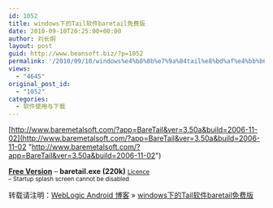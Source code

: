 ```yaml
---
id: 1052
title: windows下的Tail软件baretail免费版
date: 2010-09-10T20:25:00+00:00
author: 刘长炯
layout: post
guid: http://www.beansoft.biz/?p=1052
permalink: '/2010/09/10/windows%e4%b8%8b%e7%9a%84tail%e8%bd%af%e4%bb%b6baretail%e5%85%8d%e8%b4%b9%e7%89%88/'
views:
  - "4645"
original_post_id:
  - "1052"
categories:
  - 软件使用与下载
---
```

[http://www.baremetalsoft.com/?app=BareTail&ver=3.50a&build=2006-11-02](http://www.baremetalsoft.com/?app=BareTail&ver=3.50a&build=2006-11-02 "http://www.baremetalsoft.com/?app=BareTail&ver=3.50a&build=2006-11-02")

[**Free Version**](http://www.baremetalsoft.com/baretail/download.php?p=m) &#8211; **baretail.exe (220k)** <small><a href="http://www.baremetalsoft.com/baretail/licence.php">Licence</a></small>   
<small>&#8211; Startup splash screen cannot be disabled</small>

转载请注明：[WebLogic Android 博客](http://www.beansoft.biz) &raquo; [windows下的Tail软件baretail免费版](http://www.beansoft.biz/2010/09/10/windows%e4%b8%8b%e7%9a%84tail%e8%bd%af%e4%bb%b6baretail%e5%85%8d%e8%b4%b9%e7%89%88/)